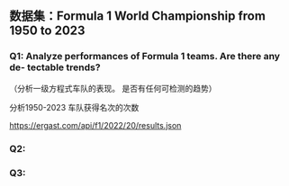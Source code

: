 ## 数据集：Formula 1 World Championship from 1950 to 2023

### Q1: Analyze performances of Formula 1 teams. Are there any de- tectable trends?

（分析一级方程式车队的表现。 是否有任何可检测的趋势）

分析1950-2023 车队获得名次的次数

https://ergast.com/api/f1/2022/20/results.json

### Q2: 

### Q3: 

### 